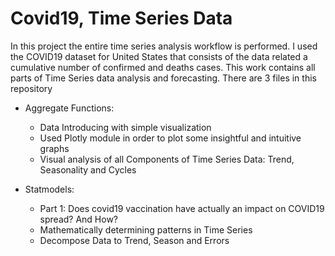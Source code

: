 # Covid19, Time Series Data 

 In this project the entire time series analysis workflow is performed. I used the COVID19 dataset for United States that consists of the data related a cumulative number of confirmed and deaths cases. This work contains all parts of Time Series data analysis and forecasting. There are 3 files in this repository 
 
- Aggregate Functions: 
  - Data Introducing with simple visualization 
  - Used Plotly module in order to plot some insightful and intuitive graphs 
  - Visual analysis of all Components of  Time Series Data: Trend, Seasonality and Cycles
  
- Statmodels:
  - Part 1: Does covid19 vaccination have actually an impact on COVID19 spread? And How?
  - Mathematically determining patterns in Time Series
  - Decompose Data to Trend, Season and Errors
  
 
  
  

